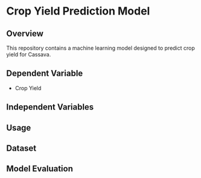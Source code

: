 # Crop Yield Prediction Model

## Overview

This repository contains a machine learning model designed to predict crop yield for Cassava.

## Dependent Variable

- Crop Yield

## Independent Variables


## Usage


## Dataset



## Model Evaluation

